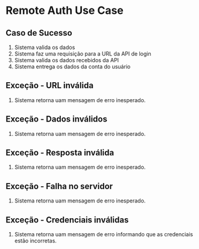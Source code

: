 # Remote Auth Use Case

## Caso de Sucesso

1. Sistema valida os dados
2. Sistema faz uma requisição para a URL da API de login
3. Sistema valida os dados recebidos da API
4. Sistema entrega os dados da conta do usuário

## Exceção - URL inválida

1. Sistema retorna uam mensagem de erro inesperado.

## Exceção - Dados inválidos

1. Sistema retorna uam mensagem de erro inesperado.

## Exceção - Resposta inválida

1. Sistema retorna uam mensagem de erro inesperado.

## Exceção - Falha no servidor

1. Sistema retorna uam mensagem de erro inesperado.

## Exceção - Credenciais inválidas

1. Sistema retorna uam mensagem de erro informando que as credenciais estão incorretas.

